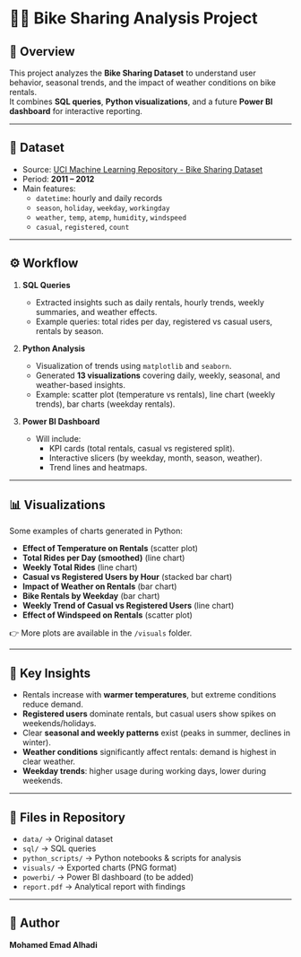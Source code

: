 # 🚴‍♂️ Bike Sharing Analysis Project

## 📌 Overview
This project analyzes the **Bike Sharing Dataset** to understand user behavior, seasonal trends, and the impact of weather conditions on bike rentals.  
It combines **SQL queries**, **Python visualizations**, and a future **Power BI dashboard** for interactive reporting.

---

## 📂 Dataset
- Source: [UCI Machine Learning Repository - Bike Sharing Dataset](https://archive.ics.uci.edu/ml/datasets/Bike+Sharing+Dataset)  
- Period: **2011 – 2012**  
- Main features:  
  - `datetime`: hourly and daily records  
  - `season`, `holiday`, `weekday`, `workingday`  
  - `weather`, `temp`, `atemp`, `humidity`, `windspeed`  
  - `casual`, `registered`, `count`

---

## ⚙️ Workflow
1. **SQL Queries**  
   - Extracted insights such as daily rentals, hourly trends, weekly summaries, and weather effects.  
   - Example queries: total rides per day, registered vs casual users, rentals by season.

2. **Python Analysis**  
   - Visualization of trends using `matplotlib` and `seaborn`.  
   - Generated **13 visualizations** covering daily, weekly, seasonal, and weather-based insights.  
   - Example: scatter plot (temperature vs rentals), line chart (weekly trends), bar charts (weekday rentals).

3. **Power BI Dashboard**   
   - Will include:  
     - KPI cards (total rentals, casual vs registered split).  
     - Interactive slicers (by weekday, month, season, weather).  
     - Trend lines and heatmaps.  

---

## 📊 Visualizations
Some examples of charts generated in Python:  

- **Effect of Temperature on Rentals** (scatter plot)  
- **Total Rides per Day (smoothed)** (line chart)  
- **Weekly Total Rides** (line chart)  
- **Casual vs Registered Users by Hour** (stacked bar chart)  
- **Impact of Weather on Rentals** (bar chart)  
- **Bike Rentals by Weekday** (bar chart)  
- **Weekly Trend of Casual vs Registered Users** (line chart)  
- **Effect of Windspeed on Rentals** (scatter plot)  

👉 More plots are available in the `/visuals` folder.

---

## 📑 Key Insights
- Rentals increase with **warmer temperatures**, but extreme conditions reduce demand.  
- **Registered users** dominate rentals, but casual users show spikes on weekends/holidays.  
- Clear **seasonal and weekly patterns** exist (peaks in summer, declines in winter).  
- **Weather conditions** significantly affect rentals: demand is highest in clear weather.  
- **Weekday trends**: higher usage during working days, lower during weekends.

---

## 📌 Files in Repository
- `data/` → Original dataset  
- `sql/` → SQL queries  
- `python_scripts/` → Python notebooks & scripts for analysis  
- `visuals/` → Exported charts (PNG format)  
- `powerbi/` → Power BI dashboard (to be added)  
- `report.pdf` → Analytical report with findings  

---

## 📝 Author
**Mohamed Emad Alhadi**  
